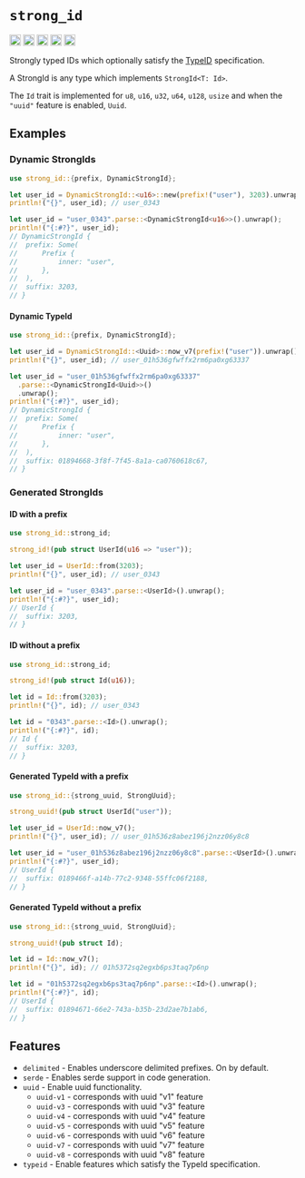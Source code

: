 # `strong_id`

[<img alt="github" src="https://img.shields.io/badge/johnnynotsolucky/strong_id-8da0cb?style=for-the-badge&labelColor=555555&logo=github" height="20">](https://github.com/johnnynotsolucky/strong_id)
[<img alt="crates.io" src="https://img.shields.io/crates/v/strong_id.svg?style=for-the-badge&color=fc8d62&logo=rust" height="20">](https://crates.io/crates/strong_id)
[<img alt="docs.rs" src="https://img.shields.io/badge/docs.rs-strong_id-66c2a5?style=for-the-badge&labelColor=555555&logo=docs.rs" height="20">](https://docs.rs/strong_id)
[<img alt="ci status" src="https://img.shields.io/github/actions/workflow/status/johnnynotsolucky/strong_id/ci.yaml?branch=main&style=for-the-badge" height="20">](https://github.com/johnnynotsolucky/strong_id/actions/workflows/ci.yaml)
[<img alt="typeid spec status" src="https://img.shields.io/github/actions/workflow/status/johnnynotsolucky/strong_id/typeid_spec.yaml?branch=main&style=for-the-badge" height="20">](https://github.com/johnnynotsolucky/strong_id/actions/workflows/typeid_spec.yaml)

Strongly typed IDs which optionally satisfy the [TypeID](https://github.com/jetpack-io/typeid) specification.

A StrongId is any type which implements `StrongId<T: Id>`. 

The `Id` trait is implemented for `u8`, `u16`, `u32`, `u64`, `u128`, `usize` and when the `"uuid"` feature is enabled, 
`Uuid`.

## Examples

### Dynamic StrongIds

```rust
use strong_id::{prefix, DynamicStrongId};

let user_id = DynamicStrongId::<u16>::new(prefix!("user"), 3203).unwrap();
println!("{}", user_id); // user_0343

let user_id = "user_0343".parse::<DynamicStrongId<u16>>().unwrap();
println!("{:#?}", user_id);
// DynamicStrongId {
// 	prefix: Some(
// 		Prefix {
// 			inner: "user",
// 		},
// 	),
// 	suffix: 3203,
// }
```

#### Dynamic TypeId

```rust
use strong_id::{prefix, DynamicStrongId};

let user_id = DynamicStrongId::<Uuid>::now_v7(prefix!("user")).unwrap();
println!("{}", user_id); // user_01h536gfwffx2rm6pa0xg63337

let user_id = "user_01h536gfwffx2rm6pa0xg63337"
  .parse::<DynamicStrongId<Uuid>>()
  .unwrap();
println!("{:#?}", user_id);
// DynamicStrongId {
// 	prefix: Some(
// 		Prefix {
// 			inner: "user",
// 		},
// 	),
// 	suffix: 01894668-3f8f-7f45-8a1a-ca0760618c67,
// }
```

### Generated StrongIds

#### ID with a prefix
```rust
use strong_id::strong_id;

strong_id!(pub struct UserId(u16 => "user"));

let user_id = UserId::from(3203);
println!("{}", user_id); // user_0343

let user_id = "user_0343".parse::<UserId>().unwrap();
println!("{:#?}", user_id);
// UserId {
// 	suffix: 3203,
// }
```

#### ID without a prefix

```rust
use strong_id::strong_id;

strong_id!(pub struct Id(u16));

let id = Id::from(3203);
println!("{}", id); // user_0343

let id = "0343".parse::<Id>().unwrap();
println!("{:#?}", id);
// Id {
// 	suffix: 3203,
// }
```

#### Generated TypeId with a prefix

```rust
use strong_id::{strong_uuid, StrongUuid};

strong_uuid!(pub struct UserId("user"));

let user_id = UserId::now_v7();
println!("{}", user_id); // user_01h536z8abez196j2nzz06y8c8

let user_id = "user_01h536z8abez196j2nzz06y8c8".parse::<UserId>().unwrap();
println!("{:#?}", user_id);
// UserId {
// 	suffix: 0189466f-a14b-77c2-9348-55ffc06f2188,
// }
```

#### Generated TypeId without a prefix

```rust
use strong_id::{strong_uuid, StrongUuid};

strong_uuid!(pub struct Id);

let id = Id::now_v7();
println!("{}", id); // 01h5372sq2egxb6ps3taq7p6np

let id = "01h5372sq2egxb6ps3taq7p6np".parse::<Id>().unwrap();
println!("{:#?}", id);
// UserId {
// 	suffix: 01894671-66e2-743a-b35b-23d2ae7b1ab6,
// }
```

## Features

- `delimited` - Enables underscore delimited prefixes. On by default.
- `serde` - Enables serde support in code generation.
- `uuid` - Enable uuid functionality.
  - `uuid-v1` - corresponds with uuid "v1" feature
  - `uuid-v3` - corresponds with uuid "v3" feature
  - `uuid-v4` - corresponds with uuid "v4" feature
  - `uuid-v5` - corresponds with uuid "v5" feature
  - `uuid-v6` - corresponds with uuid "v6" feature
  - `uuid-v7` - corresponds with uuid "v7" feature
  - `uuid-v8` - corresponds with uuid "v8" feature
- `typeid` - Enable features which satisfy the TypeId specification.

